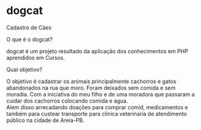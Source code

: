 # dogcat
Cadastro de Cães

O que é o dogcat?

dogcat é um projeto resultado da aplicação dos conhecimentos em PHP aprendidos em Cursos.

Qual objetivo?

O objetivo é cadastrar os animais principalmente cachorros e gatos abandonados na rua que moro. 
Foram deixados sem comida e sem moradia. 
Com a iniciativa do meu filho e de uma moradora que passaram a cuidar dos cachorros colocando comida e água.  
Alem disso arrecadando doações para comprar comid, medicamentos e também para custear transporte para clinica veterinaria de atendimento público na cidade de Areia-PB.
 
